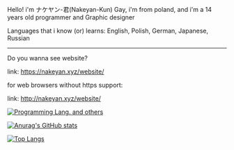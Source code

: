 Hello! i'm ナケヤン-君(Nakeyan-Kun) Gay, i'm from poland, and i'm a 14 years old programmer and Graphic designer

Languages that i know  (or) learns: English, Polish, German, Japanese, Russian

-------

Do you wanna see website? 

link: https://nakeyan.xyz/website/

for web browsers without https support:

link: http://nakeyan.xyz/website/

[![Programming Lang. and others](https://skillicons.dev/icons?i=html,css,python,linux,fedora)](https://skillicons.dev)

[![Anurag's GitHub stats](https://github-readme-stats.vercel.app/api?username=Nakeyan)](https://github.com/anuraghazra/github-readme-stats)

[![Top Langs](https://github-readme-stats.vercel.app/api/top-langs/?username=Nakeyan&layout=compact)](https://github.com/anuraghazra/github-readme-stats)
